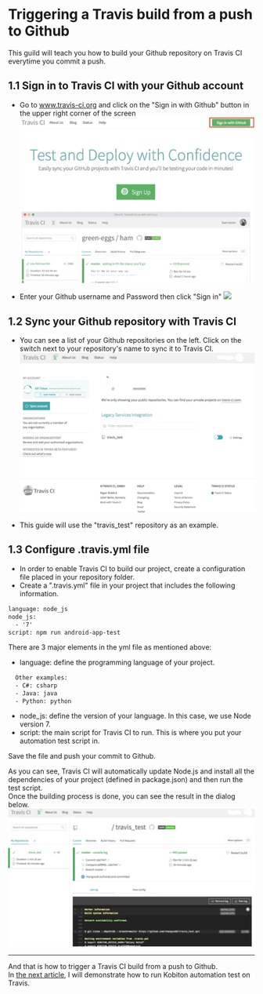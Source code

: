 # Triggering a Travis build from a push to Github
This guild will teach you how to build your Github repository on Travis CI everytime you commit a push.

## 1.1 Sign in to Travis CI with your Github account
- Go to www.travis-ci.org and click on the "Sign in with Github" button in the upper right corner of the screen
![](assets/1_travis_signin.jpg)

- Enter your Github username and Password then click "Sign in"
![](assets/1_travis_signin_github.jpg)

## 1.2 Sync your Github repository with Travis CI
- You can see a list of your Github repositories on the left. Click on the switch next to your repository's name to sync it to Travis CI.
![](assets/1_travis_repos.jpg)

- This guide will use the "travis_test" repository as an example.

## 1.3 Configure .travis.yml file
- In order to enable Travis CI to build our project, create a configuration file placed in your repository folder.
- Create a ".travis.yml" file in your project that includes the following information.  

~~~
language: node_js
node_js:
  - '7'
script: npm run android-app-test
~~~

There are 3 major elements in the yml file as mentioned above:
- language: define the programming language of your project.  
~~~
  Other examples:
  - C#: csharp
  - Java: java
  - Python: python
~~~
- node_js: define the version of your language. In this case, we use Node version 7.
- script: the main script for Travis CI to run. This is where you put your automation test script in.

Save the file and push your commit to Github.

As you can see, Travis CI will automatically update Node.js and install all the dependencies of your project (defined in package.json) and then run the test script.  
Once the building process is done, you can see the result in the dialog below.  
![](assets/1_travis_build.jpg)

------
And that is how to trigger a Travis CI build from a push to Github.  
In [the next article](2-run-kobiton-test.md), I will demonstrate how to run Kobiton automation test on Travis. 
